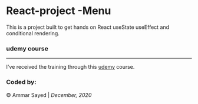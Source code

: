 # React-project -Menu


This is a project built to get hands on React useState useEffect and conditional rendering.



### udemy course
<hr> 

I've received the training through this [udemy](https://www.udemy.com/share/101uUAAkITdl1TR3o=/) course.

### Coded by:
&copy; Ammar Sayed | <em>December, 2020</em>
